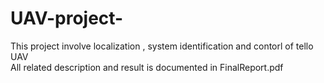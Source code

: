# UAV-project- 
This project involve localization , system identification and contorl of tello UAV  
All related description and result is documented in FinalReport.pdf
